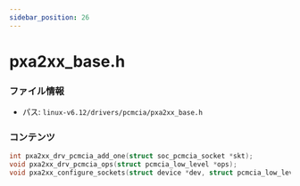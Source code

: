 ```yaml
---
sidebar_position: 26
---
```

# pxa2xx_base.h

### ファイル情報

- パス: `linux-v6.12/drivers/pcmcia/pxa2xx_base.h`

### コンテンツ

```h
int pxa2xx_drv_pcmcia_add_one(struct soc_pcmcia_socket *skt);
void pxa2xx_drv_pcmcia_ops(struct pcmcia_low_level *ops);
void pxa2xx_configure_sockets(struct device *dev, struct pcmcia_low_level *ops);


```
